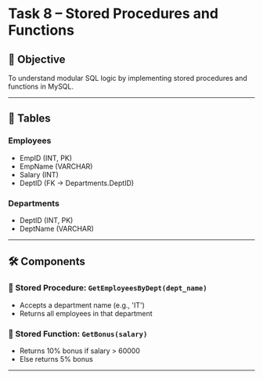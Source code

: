 # Task 8 – Stored Procedures and Functions

## 🎯 Objective
To understand modular SQL logic by implementing stored procedures and functions in MySQL.

---

## 🧩 Tables

### Employees
- EmpID (INT, PK)
- EmpName (VARCHAR)
- Salary (INT)
- DeptID (FK → Departments.DeptID)

### Departments
- DeptID (INT, PK)
- DeptName (VARCHAR)

---

## 🛠 Components

### 🔹 Stored Procedure: `GetEmployeesByDept(dept_name)`
- Accepts a department name (e.g., 'IT')
- Returns all employees in that department

### 🔹 Stored Function: `GetBonus(salary)`
- Returns 10% bonus if salary > 60000
- Else returns 5% bonus

---
